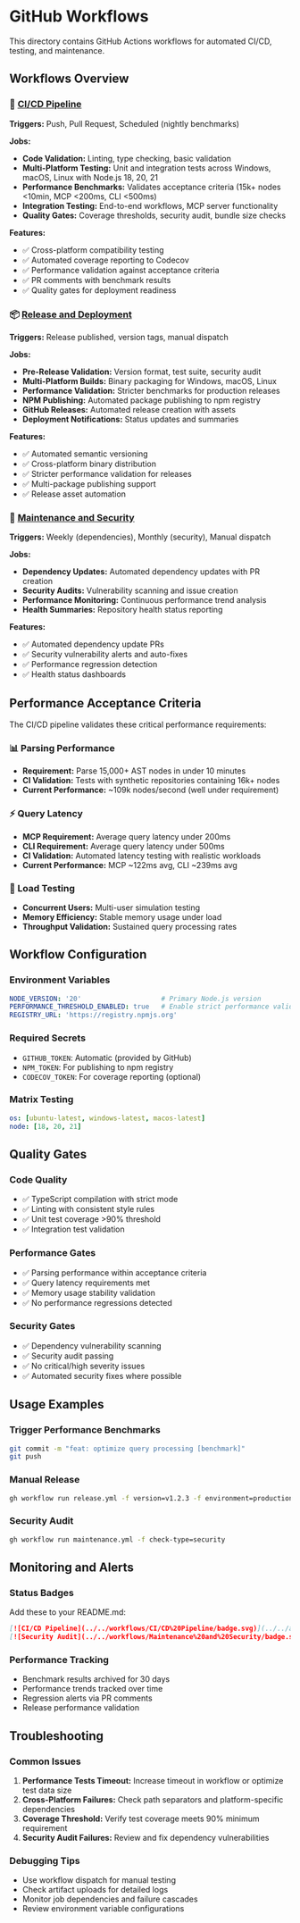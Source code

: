 # GitHub Workflows

This directory contains GitHub Actions workflows for automated CI/CD, testing, and maintenance.

## Workflows Overview

### 🚀 [CI/CD Pipeline](./ci.yml)
**Triggers:** Push, Pull Request, Scheduled (nightly benchmarks)

**Jobs:**
- **Code Validation:** Linting, type checking, basic validation
- **Multi-Platform Testing:** Unit and integration tests across Windows, macOS, Linux with Node.js 18, 20, 21
- **Performance Benchmarks:** Validates acceptance criteria (15k+ nodes <10min, MCP <200ms, CLI <500ms)
- **Integration Testing:** End-to-end workflows, MCP server functionality
- **Quality Gates:** Coverage thresholds, security audit, bundle size checks

**Features:**
- ✅ Cross-platform compatibility testing
- ✅ Automated coverage reporting to Codecov
- ✅ Performance validation against acceptance criteria
- ✅ PR comments with benchmark results
- ✅ Quality gates for deployment readiness

### 📦 [Release and Deployment](./release.yml)
**Triggers:** Release published, version tags, manual dispatch

**Jobs:**
- **Pre-Release Validation:** Version format, test suite, security audit
- **Multi-Platform Builds:** Binary packaging for Windows, macOS, Linux
- **Performance Validation:** Stricter benchmarks for production releases
- **NPM Publishing:** Automated package publishing to npm registry
- **GitHub Releases:** Automated release creation with assets
- **Deployment Notifications:** Status updates and summaries

**Features:**
- ✅ Automated semantic versioning
- ✅ Cross-platform binary distribution
- ✅ Stricter performance validation for releases
- ✅ Multi-package publishing support
- ✅ Release asset automation

### 🔧 [Maintenance and Security](./maintenance.yml)
**Triggers:** Weekly (dependencies), Monthly (security), Manual dispatch

**Jobs:**
- **Dependency Updates:** Automated dependency updates with PR creation
- **Security Audits:** Vulnerability scanning and issue creation
- **Performance Monitoring:** Continuous performance trend analysis
- **Health Summaries:** Repository health status reporting

**Features:**
- ✅ Automated dependency update PRs
- ✅ Security vulnerability alerts and auto-fixes
- ✅ Performance regression detection
- ✅ Health status dashboards

## Performance Acceptance Criteria

The CI/CD pipeline validates these critical performance requirements:

### 📊 Parsing Performance
- **Requirement:** Parse 15,000+ AST nodes in under 10 minutes
- **CI Validation:** Tests with synthetic repositories containing 16k+ nodes
- **Current Performance:** ~109k nodes/second (well under requirement)

### ⚡ Query Latency
- **MCP Requirement:** Average query latency under 200ms
- **CLI Requirement:** Average query latency under 500ms
- **CI Validation:** Automated latency testing with realistic workloads
- **Current Performance:** MCP ~122ms avg, CLI ~239ms avg

### 🔄 Load Testing
- **Concurrent Users:** Multi-user simulation testing
- **Memory Efficiency:** Stable memory usage under load
- **Throughput Validation:** Sustained query processing rates

## Workflow Configuration

### Environment Variables
```yaml
NODE_VERSION: '20'                    # Primary Node.js version
PERFORMANCE_THRESHOLD_ENABLED: true   # Enable strict performance validation
REGISTRY_URL: 'https://registry.npmjs.org'
```

### Required Secrets
- `GITHUB_TOKEN`: Automatic (provided by GitHub)
- `NPM_TOKEN`: For publishing to npm registry
- `CODECOV_TOKEN`: For coverage reporting (optional)

### Matrix Testing
```yaml
os: [ubuntu-latest, windows-latest, macos-latest]
node: [18, 20, 21]
```

## Quality Gates

### Code Quality
- ✅ TypeScript compilation with strict mode
- ✅ Linting with consistent style rules
- ✅ Unit test coverage >90% threshold
- ✅ Integration test validation

### Performance Gates
- ✅ Parsing performance within acceptance criteria
- ✅ Query latency requirements met
- ✅ Memory usage stability validation
- ✅ No performance regressions detected

### Security Gates
- ✅ Dependency vulnerability scanning
- ✅ Security audit passing
- ✅ No critical/high severity issues
- ✅ Automated security fixes where possible

## Usage Examples

### Trigger Performance Benchmarks
```bash
git commit -m "feat: optimize query processing [benchmark]"
git push
```

### Manual Release
```bash
gh workflow run release.yml -f version=v1.2.3 -f environment=production
```

### Security Audit
```bash
gh workflow run maintenance.yml -f check-type=security
```

## Monitoring and Alerts

### Status Badges
Add these to your README.md:
```markdown
[![CI/CD Pipeline](../../workflows/CI/CD%20Pipeline/badge.svg)](../../actions/workflows/ci.yml)
[![Security Audit](../../workflows/Maintenance%20and%20Security/badge.svg)](../../actions/workflows/maintenance.yml)
```

### Performance Tracking
- Benchmark results archived for 30 days
- Performance trends tracked over time
- Regression alerts via PR comments
- Release performance validation

## Troubleshooting

### Common Issues
1. **Performance Tests Timeout:** Increase timeout in workflow or optimize test data size
2. **Cross-Platform Failures:** Check path separators and platform-specific dependencies
3. **Coverage Threshold:** Verify test coverage meets 90% minimum requirement
4. **Security Audit Failures:** Review and fix dependency vulnerabilities

### Debugging Tips
- Use workflow dispatch for manual testing
- Check artifact uploads for detailed logs
- Monitor job dependencies and failure cascades
- Review environment variable configurations